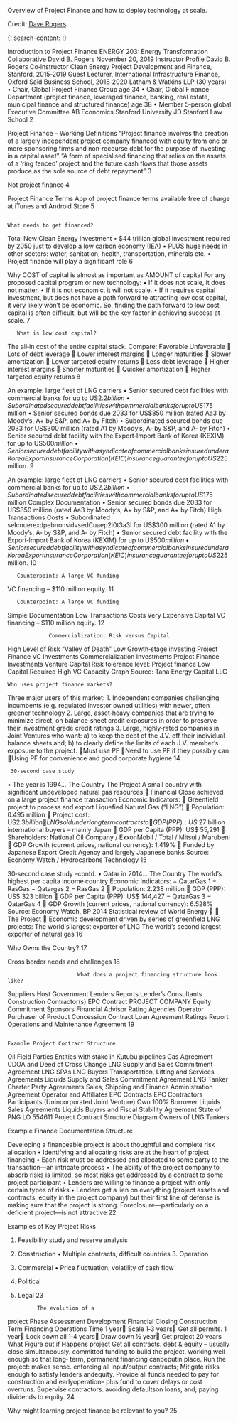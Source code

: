 Overview of Project Finance and how to deploy technology at scale.

Credit: [Dave Rogers](https://www.linkedin.com/in/david-b-rogers-3a373611/)

{! search-content: !}



Introduction to Project Finance
ENERGY 203:
Energy Transformation Collaborative
David B. Rogers
November 20, 2019
           Instructor Profile
David B. Rogers
Co‐instructor Clean Energy Project Development and Finance, Stanford, 2015‐2019
Guest Lecturer, International Infrastructure Finance, Oxford Saïd Business School, 2018‐2020
Latham & Watkins LLP (30 years)
• Chair, Global Project Finance Group age 34
• Chair, Global Finance Department (project finance, leveraged finance, banking, real estate, municipal finance and structured finance) age 38
• Member 5‐person global Executive Committee
AB Economics Stanford University JD Stanford Law School
2

   Project Finance – Working Definitions
“Project finance involves the creation of a largely independent project company financed with equity from one or more sponsoring firms and non‐recourse debt for the purpose of investing in a capital asset”
“A form of specialised financing that relies on the assets of a ‘ring fenced’ project and the future cash flows that those assets produce as the sole source of debt repayment”
3

  Not project finance
4

  Project Finance Terms
App of project finance terms available free of charge at iTunes and Android Store
5

                                                                                                               What needs to get financed?
Total New Clean Energy Investment
• $44 trillion global investment required by 2050 just to develop a low carbon economy (IEA)
• PLUS huge needs in other sectors: water, sanitation, health, transportation, minerals etc.
• Project finance will play a significant role
6

 Why COST of capital is almost as important as AMOUNT of capital
For any proposed capital program or new technology:
• If it does not scale, it does not matter.
• If it is not economic, it will not scale.
• If it requires capital investment, but does not have a path forward to attracting low cost capital, it very likely won’t be economic.
So, finding the path forward to low cost capital is often difficult, but will be the key factor in achieving success at scale.
7

       What is low cost capital?
The all‐in cost of the entire capital stack. Compare:
Favorable Unfavorable
 Lots of debt leverage
 Lower interest margins
 Longer maturities
 Slower amortization
 Lower targeted equity returns
 Less debt leverage
 Higher interest margins
 Shorter maturities
 Quicker amortization
 Higher targeted equity returns
8

   An example: large fleet of LNG carriers
• Senior secured debt facilities with commercial banks for up to US$2.2 billion
• Subordinated secured debt facilities with commercial banks for up to US$175 million
• Senior secured bonds due 2033 for US$850 million (rated Aa3 by Moody’s, A+ by S&P, and A+ by Fitch)
• Subordinated secured bonds due 2033 for US$300 million (rated A1 by Moody’s, A‐ by S&P, and A‐ by Fitch)
• Senior secured debt facility with the Export‐Import Bank of Korea (KEXIM) for up to US$500 million
• Senior secured debt facility with a syndicate of commercial banks insured under a Korea Export Insurance Corporation (KEIC) insurance guarantee for up to US$225 million.
9

   An example: large fleet of LNG carriers
• Senior secured debt facilities with commercial banks for up to US$2.2 billion
• Subordinated secured debt facilities with commercial banks for up to US$175 million
Complex Documentation
• Senior secured bonds due 2033 for US$850 million (rated Aa3 by Moody’s, A+ by S&P, and A+ by Fitch)
High Transactions Costs
• Subordinated seIcnuerexdpebnonsidvsedCuaep2i0t3a3l for US$300 million (rated A1 by Moody’s, A‐ by S&P, and A‐ by Fitch)
• Senior secured debt facility with the Export‐Import Bank of Korea (KEXIM) for up to US$500 million
• Senior secured debt facility with a syndicate of commercial banks insured under a Korea Export Insurance Corporation (KEIC) insurance guarantee for up to US$225 million.
10

       Counterpoint: A large VC funding
VC financing – $110 million equity.
11

       Counterpoint: A large VC funding
Simple Documentation Low Transactions Costs Very Expensive Capital
VC financing – $110 million equity.
12

                 Commercialization: Risk versus Capital
High
Level of Risk
“Valley of Death”
Low
Growth‐stage investing
Project Finance
VC Investments
Commercialization Investments
Project Finance Investments
Venture Capital
Risk tolerance level: Project finance
Low
Capital Required
High
VC Capacity
Graph Source: Tana Energy Capital LLC

    Who uses project finance markets?
Three major users of this market:
1.
Independent companies challenging incumbents (e.g. regulated investor owned utilities) with newer, often greener technology
2.
Large, asset‐heavy companies that are trying to minimize direct, on balance‐sheet credit exposures in order to preserve their investment grade credit ratings
3.
Large, highly‐rated companies in Joint Ventures who want: a) to keep the debt of the J.V. off their individual balance sheets and;
b) to clearly define the limits of each J.V. member’s exposure to the project.
Must use PF
Need to use PF if they possibly can
Using PF for convenience and good corporate hygiene
14

     30‐second case study
• The year is 1994...
The Country
The Project
A small country with significant undeveloped natural gas resources
 Financial Close achieved on a large project finance transaction
Economic Indicators:
 Greenfield project to process and export Liquefied Natural Gas (“LNG”)
 Population: 0.495 million
 Project cost: US$2.3 billion
 LNG sold under long term contracts to
 GDP (PPP): US$ 27 billion
international buyers – mainly Japan
 GDP per Capita (PPP): US$ 55,291
 Shareholders: National Oil Company / ExxonMobil / Total / Mitsui / Marubeni
 GDP Growth (current prices, national currency): 1.419%
 Funded by Japanese Export Credit Agency and largely Japanese banks
Source: Economy Watch / Hydrocarbons Technology
15

  30‐second case study –contd.
• Qatar in 2014...
The Country
The world’s highest per capita income country
Economic Indicators:
− QatarGas 1
− RasGas
− Qatargas 2
− RasGas 2
 Population: 2.238 million
 GDP (PPP): US$ 323 billion
 GDP per Capita (PPP): US$ 144,427
− QatarGas 3
− QatarGas 4
 GDP Growth (current prices, national currency): 6.528%
Source: Economy Watch, BP 2014 Statistical review of World Energy
 
The Project

Economic development driven by series of greenfield LNG projects:
The world's largest exporter of LNG
The world’s second largest exporter of natural gas
16

  Who Owns the Country?
17

 Cross border needs and challenges
18

                          What does a project financing structure look like?
Suppliers
Host Government
Lenders
Reports
Lender’s Consultants
Construction Contractor(s)
EPC Contract
PROJECT COMPANY
Equity Commitment
Sponsors
Financial Advisor
Rating Agencies
Operator
Purchaser of Product
Concession Contract
Loan Agreement
Ratings Report
Operations
and Maintenance Agreement
19

                                                                          Example Project Contract Structure
Oil Field Parties
Entities with stake in Kutubu pipelines
Gas Agreement
CDOA and Deed of Cross Change
LNG Supply and Sales Commitment Agreement
LNG SPAs
LNG Buyers
Transportation, Lifting and Services Agreements
Liquids Supply and Sales Commitment Agreement
LNG Tanker Charter Party Agreements
Sales, Shipping and Finance Administration Agreement
Operator and Affiliates
EPC Contracts
EPC Contractors
Participants (Unincorporated Joint Venture)
Own 100%
Borrower
Liquids Sales Agreements
Liquids Buyers
and
Fiscal Stability Agreement
State of PNG
LO 554611
Project Contract Structure Diagram
Owners of LNG Tankers

   Example Finance Documentation Structure

 Developing a financeable project is about thoughtful and complete risk allocation
• Identifying and allocating risks are at the heart of project financing • Each risk must be addressed and allocated to some party to the
transaction—an intricate process
• The ability of the project company to absorb risks is limited, so most
risks get addressed by a contract to some project participant
• Lenders are willing to finance a project with only certain types of risks
• Lenders get a lien on everything (project assets and contracts, equity in the project company) but their first line of defense is making sure that the project is strong. Foreclosure—particularly on a deficient project—is not attractive
22

 Examples of Key Project Risks
1. Feasibility study and reserve analysis
2. Construction
• Multiple contracts, difficult countries 3. Operation
4. Commercial
• Price fluctuation, volatility of cash flow
5. Political
6. Legal
23

             The evolution of a
project
Phase Assessment
Development
Financial Closing
Construction
Term Financing
Operations
Time 1 year Scale
1‐3 years Get all permits.
1 year Lock down all
1‐4 years Draw down
1⁄2 year Get project
20 years
What Figure out if Happens project
Get all contracts.
debt & equity – usually close simultaneously.
committed funding to build the project.
working well enough so that long‐ term, permanent financing canbeputin place.
Run the project:
makes sense.
enforcing all input/output contracts;
Mitigate risks enough to satisfy lenders andequity.
Provide all funds needed to pay for construction and earlyoperation– plus fund to cover delays or cost overruns.
Supervise contractors.
avoiding defaultson loans, and;
paying dividends to equity.
24

  Why might learning project finance be relevant to you?
25

 
